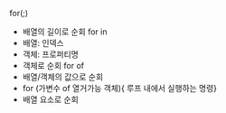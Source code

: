 for(;)
- 배열의 길이로 순회
for in
-  배열: 인덱스
-  객체: 프로퍼티명
- 객체로 순회
for of
- 배열/객체의 값으로 순회
- for (가변수 of 열거가능 객체){
  루프 내에서 실행하는 명령}
- 배열 요소로 순회
